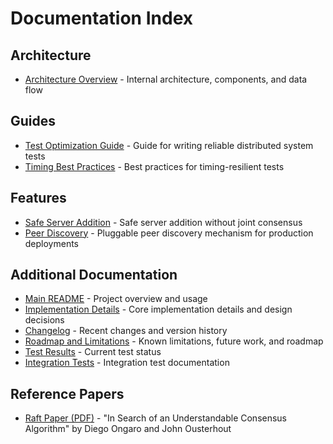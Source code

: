 # Documentation Index

## Architecture
- [Architecture Overview](ARCHITECTURE.md) - Internal architecture, components, and data flow

## Guides
- [Test Optimization Guide](guides/TEST_OPTIMIZATION_GUIDE.md) - Guide for writing reliable distributed system tests
- [Timing Best Practices](guides/TIMING_BEST_PRACTICES.md) - Best practices for timing-resilient tests

## Features
- [Safe Server Addition](features/SAFE_SERVER_ADDITION.md) - Safe server addition without joint consensus
- [Peer Discovery](features/DISCOVERY.md) - Pluggable peer discovery mechanism for production deployments

## Additional Documentation
- [Main README](../README.md) - Project overview and usage
- [Implementation Details](implementation/IMPLEMENTATION.md) - Core implementation details and design decisions
- [Changelog](../CHANGELOG.md) - Recent changes and version history
- [Roadmap and Limitations](ROADMAP_AND_LIMITATIONS.md) - Known limitations, future work, and roadmap
- [Test Results](TEST_RESULTS_SUMMARY.md) - Current test status
- [Integration Tests](../integration/README.md) - Integration test documentation

## Reference Papers
- [Raft Paper (PDF)](raft-paper.pdf) - "In Search of an Understandable Consensus Algorithm" by Diego Ongaro and John Ousterhout